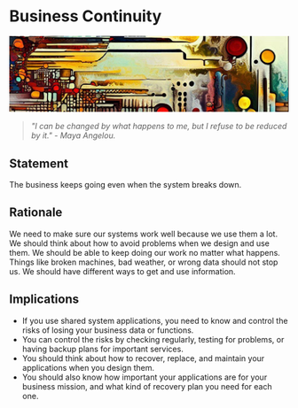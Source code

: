 # Business Continuity

![An abstract header in the style of Van Gogh](../../../images/header01.png)

> *"I can be changed by what happens to me, but I refuse to be reduced by it." - Maya Angelou.*

## Statement

The business keeps going even when the system breaks down.

## Rationale

We need to make sure our systems work well because we use them a lot. We should think about how to avoid problems when we design and use them. We should be able to keep doing our work no matter what happens. Things like broken machines, bad weather, or wrong data should not stop us. We should have different ways to get and use information.

## Implications

* If you use shared system applications, you need to know and control the risks of losing your business data or functions.
* You can control the risks by checking regularly, testing for problems, or having backup plans for important services.
* You should think about how to recover, replace, and maintain your applications when you design them.
* You should also know how important your applications are for your business mission, and what kind of recovery plan you need for each one.
